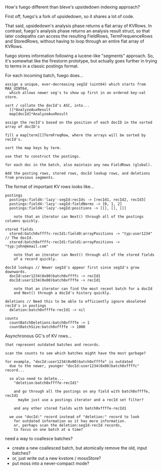 How's fuego different than bleve's upsidedown indexing approach?

First off, fuego's a fork of upsidedown, so it shares a lot of code.

That said, upsidedown's analysis phase returns a flat array of KVRows.
In contrast, fuego's analysis phase returns an analysis result struct,
so that later codepaths can access the resulting FieldRows,
TermFrequenceRows and StoredRows, without having to loop through an
entire flat array of KVRows.

fuego stores information following a lucene-like "segments" approach.
So, it's somewhat like the firestorm prototype, but actually goes
further in trying to terms in a classic postings format.

For each incoming batch, fuego does...

    assign a unique, ever-decreasing segId (uint64) which starts from MAX_UINT64,
      which allows newer seg's to show up first in an ordered key-val store.

    sort / collate the docId's ASC, into...
      []*AnalyzeAuxResult
      map[docId]*AnalyzeAuxResult

    assign the recId's based on the position of each docID in the sorted array of docID's

    fill a map[term][]TermFreqRow, where the arrays will be sorted by recId's.

    sort the map keys by term.

    use that to construct the postings.

    for each doc in the batch, also maintain any new FieldRows (global).

    Add the posting rows, stored rows, docId lookup rows, and deletions from previous segments.

The format of important KV rows looks like...

    postings
      postings:field4:'lazy'-segId:recIds -> [recId1, recId2, recId3]
      postings:field4:'lazy'-segId:fieldNorms -> [0, 1, 2]
      postings:field4:'lazy'-segId:positions -> [[], [], []]

        note that an iterator can Next() through all of the postings columns quickly.

    stored fields
      stored:batch0xffffc-recId1:field0:arrayPositions -> "typ:user1234" // The docId.
      stored:batch0xffffc-recId1:field1:arrayPositions -> "typ:john@email.com"

        note that an iterator can Next() through all of the stored fields
        of a record quickly.

    docId lookups // Newer segId's appear first since segId's grow downwards.
      docId:user1234(0x00)batch0xffffc -> recId1
      docId:user1234(0x00)batch0xffffe -> recId1

        note that an iterator can find the most recent batch for a docId
        and Next() through a docId's history quickly.

    deletions // Need this to be able to efficiently ignore obsoleted recId's in postings
      deletion:batch0xffffe-recId1 -> nil

    counts
      countBatchDeletions:batch0xffffe -> 1
      countBatchSize:batch0xffffe -> 1000

Asynchronous GC's of KV rows...

    that represent outdated batches and records.

    scan the counts to see which batches might have the most garbage?

    for example, "docId:user1234(0x00)batch0xffffe" is outdated
      due to the newer, younger "docId:user1234(0x00)batch0xffffc" record...

      so also need to delete...
        "deletion:batch0xffffe-recId1"

        and go through all the postings on any field with batch0xffffe, recId1
          maybe just use a postings iterator and a recId set filter?

        and any other stored fields with batch0xffffe-recId1

      we use "docId:" record instead of "deletion:" record to look
        for outdated information as it has more information.
        or, perhaps scan the deletion:segId-recId records,
        to focus on one batch at a time?

need a way to coallesce batches?
- create a new coallesced batch, but atomically remove the old, input batches?
- or, just write out a new kvstore / mossStore?
- put moss into a never-compact mode?
